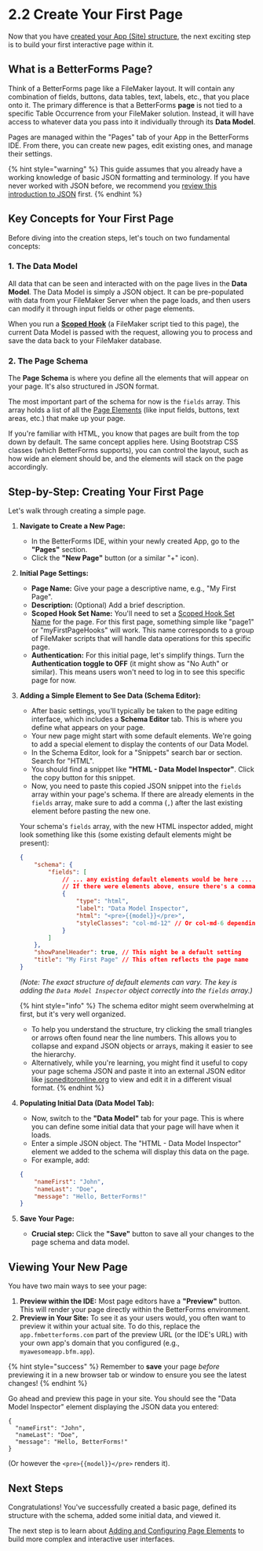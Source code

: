 # 2.2 Create Your First Page

Now that you have [created your App (Site) structure](./create-app.md), the next exciting step is to build your first interactive page within it.

## What is a BetterForms Page?

Think of a BetterForms page like a FileMaker layout. It will contain any combination of fields, buttons, data tables, text, labels, etc., that you place onto it. The primary difference is that a BetterForms **page** is not tied to a specific Table Occurrence from your FileMaker solution. Instead, it will have access to whatever data you pass into it individually through its **Data Model**.

Pages are managed within the "Pages" tab of your App in the BetterForms IDE. From there, you can create new pages, edit existing ones, and manage their settings.

{% hint style="warning" %}
This guide assumes that you already have a working knowledge of basic JSON formatting and terminology. If you have never worked with JSON before, we recommend you [review this introduction to JSON](../support/learning-json.md) first.
{% endhint %}

## Key Concepts for Your First Page

Before diving into the creation steps, let's touch on two fundamental concepts:

### 1. The Data Model

All data that can be seen and interacted with on the page lives in the **Data Model**. The Data Model is simply a JSON object. It can be pre-populated with data from your FileMaker Server when the page loads, and then users can modify it through input fields or other page elements.

When you run a [**Scoped Hook**](../core-concepts/hooks-intro.md#scoped-hooks) (a FileMaker script tied to this page), the current Data Model is passed with the request, allowing you to process and save the data back to your FileMaker database.

### 2. The Page Schema

The **Page Schema** is where you define all the elements that will appear on your page. It's also structured in JSON format.

The most important part of the schema for now is the `fields` array. This array holds a list of all the [Page Elements](../../reference/components-overview/README.md) (like input fields, buttons, text areas, etc.) that make up your page.

If you're familiar with HTML, you know that pages are built from the top down by default. The same concept applies here. Using Bootstrap CSS classes (which BetterForms supports), you can control the layout, such as how wide an element should be, and the elements will stack on the page accordingly.

## Step-by-Step: Creating Your First Page

Let's walk through creating a simple page.

1.  **Navigate to Create a New Page:**
    *   In the BetterForms IDE, within your newly created App, go to the **"Pages"** section.
    *   Click the **"New Page"** button (or a similar "+" icon).

2.  **Initial Page Settings:**
    *   **Page Name:** Give your page a descriptive name, e.g., "My First Page".
    *   **Description:** (Optional) Add a brief description.
    *   **Scoped Hook Set Name:** You'll need to set a [Scoped Hook Set Name](../core-concepts/hooks-intro.md#how-to-name-hooks) for the page. For this first page, something simple like "page1" or "myFirstPageHooks" will work. This name corresponds to a group of FileMaker scripts that will handle data operations for this specific page.
    *   **Authentication:** For this initial page, let's simplify things. Turn the **Authentication toggle to OFF** (it might show as "No Auth" or similar). This means users won't need to log in to see this specific page for now.

3.  **Adding a Simple Element to See Data (Schema Editor):**
    *   After basic settings, you'll typically be taken to the page editing interface, which includes a **Schema Editor** tab. This is where you define what appears on your page.
    *   Your new page might start with some default elements. We're going to add a special element to display the contents of our Data Model.
    *   In the Schema Editor, look for a "Snippets" search bar or section. Search for "HTML".
    *   You should find a snippet like **"HTML - Data Model Inspector"**. Click the copy button for this snippet.
    *   Now, you need to paste this copied JSON snippet into the `fields` array within your page's schema. If there are already elements in the `fields` array, make sure to add a comma (`,`) after the last existing element before pasting the new one.

    Your schema's `fields` array, with the new HTML inspector added, might look something like this (some existing default elements might be present):

    ```json
    {
        "schema": {
            "fields": [
                // ... any existing default elements would be here ...
                // If there were elements above, ensure there's a comma after the last one.
                {
                    "type": "html",
                    "label": "Data Model Inspector",
                    "html": "<pre>{{model}}</pre>",
                    "styleClasses": "col-md-12" // Or col-md-6 depending on template
                }
            ]
        },
        "showPanelHeader": true, // This might be a default setting
        "title": "My First Page" // This often reflects the page name
    }
    ```
    *(Note: The exact structure of default elements can vary. The key is adding the `Data Model Inspector` object correctly into the `fields` array.)*

    {% hint style="info" %}
    The schema editor might seem overwhelming at first, but it's very well organized.
    *   To help you understand the structure, try clicking the small triangles or arrows often found near the line numbers. This allows you to collapse and expand JSON objects or arrays, making it easier to see the hierarchy.
    *   Alternatively, while you're learning, you might find it useful to copy your page schema JSON and paste it into an external JSON editor like [jsoneditoronline.org](https://jsoneditoronline.org/) to view and edit it in a different visual format.
    {% endhint %}

4.  **Populating Initial Data (Data Model Tab):**
    *   Now, switch to the **"Data Model"** tab for your page. This is where you can define some initial data that your page will have when it loads.
    *   Enter a simple JSON object. The "HTML - Data Model Inspector" element we added to the schema will display this data on the page.
    *   For example, add:

    ```json
    {
        "nameFirst": "John",
        "nameLast": "Doe",
        "message": "Hello, BetterForms!"
    }
    ```

5.  **Save Your Page:**
    *   **Crucial step:** Click the **"Save"** button to save all your changes to the page schema and data model.

## Viewing Your New Page

You have two main ways to see your page:

1.  **Preview within the IDE:** Most page editors have a **"Preview"** button. This will render your page directly within the BetterForms environment.
2.  **Preview in Your Site:** To see it as your users would, you often want to preview it within your actual site. To do this, replace the `app.fmbetterforms.com` part of the preview URL (or the IDE's URL) with your own app's domain that you configured (e.g., `myawesomeapp.bfm.app`).

{% hint style="success" %}
Remember to **save** your page *before* previewing it in a new browser tab or window to ensure you see the latest changes!
{% endhint %}

Go ahead and preview this page in your site. You should see the "Data Model Inspector" element displaying the JSON data you entered:

```
{
  "nameFirst": "John",
  "nameLast": "Doe",
  "message": "Hello, BetterForms!"
}
```
(Or however the `<pre>{{model}}</pre>` renders it).

## Next Steps

Congratulations! You've successfully created a basic page, defined its structure with the schema, added some initial data, and viewed it.

The next step is to learn about [Adding and Configuring Page Elements](./adding-elements.md) to build more complex and interactive user interfaces.

